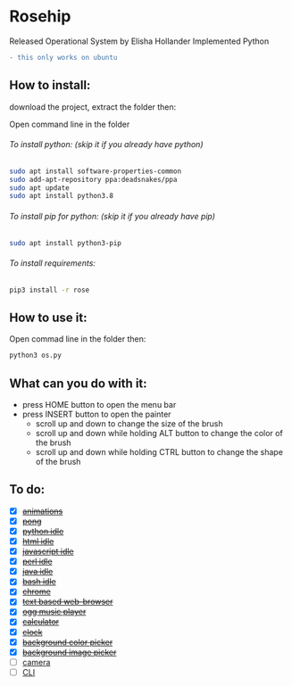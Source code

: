 # Rosehip
Released Operational System by Elisha Hollander Implemented Python

```diff
- this only works on ubuntu
```

## How to install:

download the project, extract the folder then:

Open command line in the folder

###### To install python: (skip it if you already have python)
```bash
sudo apt install software-properties-common
sudo add-apt-repository ppa:deadsnakes/ppa
sudo apt update
sudo apt install python3.8
```
###### To install pip for python: (skip it if you already have pip)
```bash
sudo apt install python3-pip
```
###### To install requirements:
```bash
pip3 install -r rose
```
## How to use it:

Open commad line in the folder then:
```bash
python3 os.py
```
## What can you do with it:

* press HOME button to open the menu bar
* press INSERT button to open the painter
  * scroll up and down to change the size of the brush
  * scroll up and down while holding ALT button to change the color of the brush
  * scroll up and down while holding CTRL button to change the shape of the brush


## To do:
- [x] ~~[animations](https://en.wikipedia.org/wiki/Stop_motion)~~
- [x] ~~[pong](https://en.wikipedia.org/wiki/Pong)~~
- [x] ~~[python idle](https://www.python.org/)~~
- [x] ~~[html idle](https://en.wikipedia.org/wiki/HTML)~~
- [x] ~~[javascript idle](https://www.javascript.com/)~~
- [x] ~~[perl idle](https://www.perl.org/)~~
- [x] ~~[java idle](https://www.java.com/en/)~~
- [x] ~~[bash idle](https://www.gnu.org/software/bash/)~~
- [x] ~~[chrome](https://en.wikipedia.org/wiki/Google_Chrome)~~
- [x] ~~[text based web-browser](https://en.wikipedia.org/wiki/Text-based_web_browser)~~
- [x] ~~[ogg music player](https://en.wikipedia.org/wiki/Ogg)~~
- [x] ~~[calculator](https://en.wikipedia.org/wiki/Calculator)~~
- [x] ~~[clock](https://en.wikipedia.org/wiki/Clock)~~
- [x] ~~[background color picker](https://en.wikipedia.org/wiki/Wallpaper_(computing))~~
- [x] ~~[background image picker](https://en.wikipedia.org/wiki/Wallpaper_(computing))~~
- [ ] [camera](https://en.wikipedia.org/wiki/Camera)
- [ ] [CLI](https://en.wikipedia.org/wiki/Command-line_interface)
